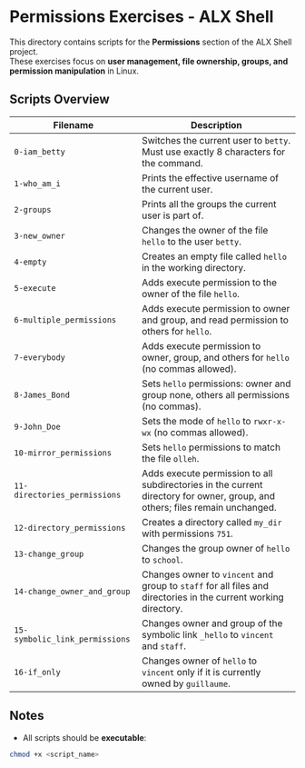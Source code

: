# Permissions Exercises - ALX Shell

This directory contains scripts for the **Permissions** section of the ALX Shell project.  
These exercises focus on **user management, file ownership, groups, and permission manipulation** in Linux.

## Scripts Overview

| Filename                         | Description |
|----------------------------------|-------------|
| `0-iam_betty`                     | Switches the current user to `betty`. Must use exactly 8 characters for the command. |
| `1-who_am_i`                      | Prints the effective username of the current user. |
| `2-groups`                        | Prints all the groups the current user is part of. |
| `3-new_owner`                     | Changes the owner of the file `hello` to the user `betty`. |
| `4-empty`                         | Creates an empty file called `hello` in the working directory. |
| `5-execute`                       | Adds execute permission to the owner of the file `hello`. |
| `6-multiple_permissions`          | Adds execute permission to owner and group, and read permission to others for `hello`. |
| `7-everybody`                     | Adds execute permission to owner, group, and others for `hello` (no commas allowed). |
| `8-James_Bond`                    | Sets `hello` permissions: owner and group none, others all permissions (no commas). |
| `9-John_Doe`                      | Sets the mode of `hello` to `rwxr-x-wx` (no commas allowed). |
| `10-mirror_permissions`           | Sets `hello` permissions to match the file `olleh`. |
| `11-directories_permissions`      | Adds execute permission to all subdirectories in the current directory for owner, group, and others; files remain unchanged. |
| `12-directory_permissions`        | Creates a directory called `my_dir` with permissions `751`. |
| `13-change_group`                 | Changes the group owner of `hello` to `school`. |
| `14-change_owner_and_group`       | Changes owner to `vincent` and group to `staff` for all files and directories in the current working directory. |
| `15-symbolic_link_permissions`    | Changes owner and group of the symbolic link `_hello` to `vincent` and `staff`. |
| `16-if_only`                       | Changes owner of `hello` to `vincent` only if it is currently owned by `guillaume`. |

## Notes

- All scripts should be **executable**:
```bash
chmod +x <script_name>
